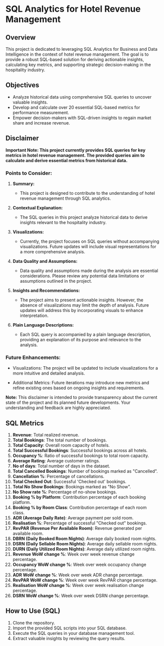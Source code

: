 # SQL Analytics for Hotel Revenue Management

## Overview

This project is dedicated to leveraging SQL Analytics for Business and Data Intelligence in the context of hotel revenue management. The goal is to provide a robust SQL-based solution for deriving actionable insights, calculating key metrics, and supporting strategic decision-making in the hospitality industry.

## Objectives

- Analyze historical data using comprehensive SQL queries to uncover valuable insights.
- Develop and calculate over 20 essential SQL-based metrics for performance measurement.
- Empower decision-makers with SQL-driven insights to regain market share and increase revenue.

## Disclaimer

**Important Note: This project currently provides SQL queries for key metrics in hotel revenue management. The provided queries aim to calculate and derive essential metrics from historical data.**

### Points to Consider:

1. **Summary:**
   - This project is designed to contribute to the understanding of hotel revenue management through SQL analytics.

2. **Contextual Explanation:**
   - The SQL queries in this project analyze historical data to derive insights relevant to the hospitality industry.

3. **Visualizations:**
   - Currently, the project focuses on SQL queries without accompanying visualizations. Future updates will include visual representations for a more comprehensive analysis.

4. **Data Quality and Assumptions:**
   - Data quality and assumptions made during the analysis are essential considerations. Please review any potential data limitations or assumptions outlined in the project.

5. **Insights and Recommendations:**
   - The project aims to present actionable insights. However, the absence of visualizations may limit the depth of analysis. Future updates will address this by incorporating visuals to enhance interpretation.

6. **Plain Language Descriptions:**
   - Each SQL query is accompanied by a plain language description, providing an explanation of its purpose and relevance to the analysis.

### Future Enhancements:

- Visualizations: The project will be updated to include visualizations for a more intuitive and detailed analysis.

- Additional Metrics: Future iterations may introduce new metrics and refine existing ones based on ongoing insights and requirements.

**Note:** This disclaimer is intended to provide transparency about the current state of the project and its planned future developments. Your understanding and feedback are highly appreciated.


## SQL Metrics

1. **Revenue**: Total realized revenue.
2. **Total Bookings**: The total number of bookings.
3. **Total Capacity**: Overall room capacity of hotels.
4. **Total Successful Bookings**: Successful bookings across all hotels.
5. **Occupancy %**: Ratio of successful bookings to total room capacity.
6. **Average Rating**: Average customer ratings.
7. **No of days**: Total number of days in the dataset.
8. **Total Cancelled Bookings**: Number of bookings marked as "Cancelled".
9. **Cancellation %**: Percentage of cancellations.
10. **Total Checked Out**: Successful 'Checked out' bookings.
11. **Total No Show Bookings**: Bookings marked as "No Show".
12. **No Show rate %**: Percentage of no-show bookings.
13. **Booking % by Platform**: Contribution percentage of each booking platform.
14. **Booking % by Room Class**: Contribution percentage of each room class.
15. **ADR (Average Daily Rate)**: Average payment per sold room.
16. **Realisation %**: Percentage of successful "Checked out" bookings.
17. **RevPAR (Revenue Per Available Room)**: Revenue generated per available room.
18. **DBRN (Daily Booked Room Nights)**: Average daily booked room nights.
19. **DSRN (Daily Sellable Room Nights)**: Average daily sellable room nights.
20. **DURN (Daily Utilized Room Nights)**: Average daily utilized room nights.
21. **Revenue WoW change %**: Week over week revenue change percentage.
22. **Occupancy WoW change %**: Week over week occupancy change percentage.
23. **ADR WoW change %**: Week over week ADR change percentage.
24. **RevPAR WoW change %**: Week over week RevPAR change percentage.
25. **Realisation WoW change %**: Week over week realisation change percentage.
26. **DSRN WoW change %**: Week over week DSRN change percentage.


## How to Use (SQL)

1. Clone the repository.
2. Import the provided SQL scripts into your SQL database.
3. Execute the SQL queries in your database management tool.
4. Extract valuable insights by reviewing the query results.
